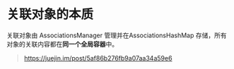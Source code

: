 # 关联对象的本质
关联对象由 AssociationsManager 管理并在AssociationsHashMap 存储，所有对象的关联内容都在**同一个全局容器**中。


>https://juejin.im/post/5af86b276fb9a07aa34a59e6